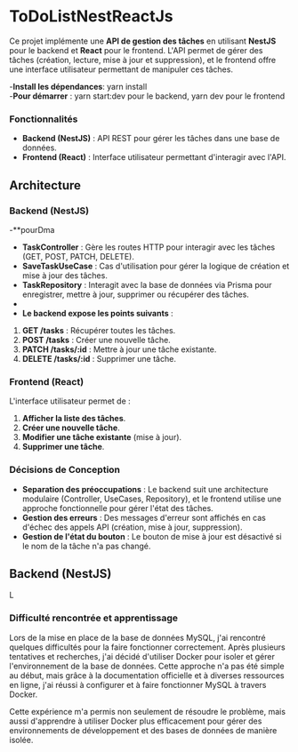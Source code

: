 # ToDoListNestReactJs
Ce projet implémente une **API de gestion des tâches** en utilisant **NestJS** pour le backend et **React** pour le frontend. L'API permet de gérer des tâches (création, lecture, mise à jour et suppression), et le frontend offre une interface utilisateur permettant de manipuler ces tâches.

-**Install les dépendances**: yarn install<br>
-**Pour démarrer** : yarn start:dev pour le backend,  yarn dev pour le frontend 

### Fonctionnalités

- **Backend (NestJS)** : API REST pour gérer les tâches dans une base de données.
- **Frontend (React)** : Interface utilisateur permettant d'interagir avec l'API.

## Architecture

### Backend (NestJS)
-**pourDma

- **TaskController** : Gère les routes HTTP pour interagir avec les tâches (GET, POST, PATCH, DELETE).
- **SaveTaskUseCase** : Cas d'utilisation pour gérer la logique de création et mise à jour des tâches.
- **TaskRepository** : Interagit avec la base de données via Prisma pour enregistrer, mettre à jour, supprimer ou récupérer des tâches.
- 
- **Le backend expose les points suivants** :
1. **GET /tasks** : Récupérer toutes les tâches.
2. **POST /tasks** : Créer une nouvelle tâche.
3. **PATCH /tasks/:id** : Mettre à jour une tâche existante.
4. **DELETE /tasks/:id** : Supprimer une tâche.


### Frontend (React)

L'interface utilisateur permet de :
1. **Afficher la liste des tâches**.
2. **Créer une nouvelle tâche**.
3. **Modifier une tâche existante** (mise à jour).
4. **Supprimer une tâche**.

### Décisions de Conception

- **Separation des préoccupations** : Le backend suit une architecture modulaire (Controller, UseCases, Repository), et le frontend utilise une approche fonctionnelle pour gérer l'état des tâches.
- **Gestion des erreurs** : Des messages d'erreur sont affichés en cas d'échec des appels API (création, mise à jour, suppression).
- **Gestion de l'état du bouton** : Le bouton de mise à jour est désactivé si le nom de la tâche n'a pas changé.

## Backend (NestJS)

L
### Difficulté rencontrée et apprentissage
Lors de la mise en place de la base de données MySQL, j'ai rencontré quelques difficultés pour la faire fonctionner correctement. Après plusieurs tentatives et recherches, j'ai décidé d'utiliser Docker pour isoler et gérer l'environnement de la base de données. Cette approche n'a pas été simple au début, mais grâce à la documentation officielle et à diverses ressources en ligne, j'ai réussi à configurer et à faire fonctionner MySQL à travers Docker.

Cette expérience m'a permis non seulement de résoudre le problème, mais aussi d'apprendre à utiliser Docker plus efficacement pour gérer des environnements de développement et des bases de données de manière isolée.
